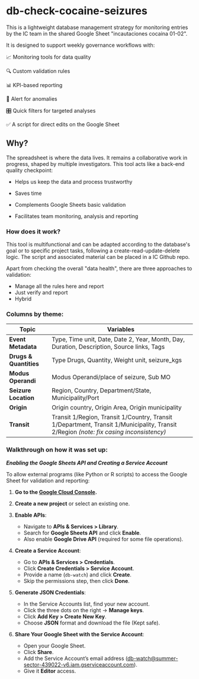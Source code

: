 # db-check-cocaine-seizures
This is a lightweight database management strategy for monitoring entries by the IC team in the shared Google Sheet "incautaciones cocaina 01-02".

It is designed to support weekly governance workflows with:

📈 Monitoring tools for data quality

🔍 Custom validation rules

📊 KPI-based reporting

🚨 Alert for anomalies

🎛️ Quick filters for targeted analyses

✅ A script for direct edits on the Google Sheet

## Why?
The spreadsheet is where the data lives. It remains a collaborative work in progress, shaped by multiple investigators. This tool acts like a back-end quality checkpoint:

- Helps us keep the data and process trustworthy

- Saves time

- Complements Google Sheets basic validation

- Facilitates team monitoring, analysis and reporting

### How does it work?

This tool is multifunctional and can be adapted according to the database's goal or to specific project tasks, following a create-read-update-delete logic. The script and associated material can be placed in a IC Github repo.

Apart from checking the overall "data health", there are three approaches to validation:

- Manage all the rules here and report
- Just verify and report 
- Hybrid

### Columns by theme: 

| **Topic**                 | **Variables**                                                                                                                          |
| ------------------------- | -------------------------------------------------------------------------------------------------------------------------------------- |
|  **Event Metadata**     | Type, Time unit, Date, Date 2, Year, Month, Day, Duration, Description, Source links, Tags                                             |
|  **Drugs & Quantities** | Type Drugs, Quantity, Weight unit, seizure\_kgs                                                                                        |
|  **Modus Operandi**     | Modus Operandi/place of seizure, Sub MO                                                                                                |
|  **Seizure Location**   | Region, Country, Department/State, Municipality/Port                                                                                   |
|  **Origin**             | Origin country, Origin Area, Origin municipality                                                                                       |
|  **Transit**            | Transit 1/Region, Transit 1/Country, Transit 1/Department, Transit 1/Municipality, Transit 2/Region *(note: fix casing inconsistency)* |


 

### Walkthrough on how it was set up:
 _***Enabling the Google Sheets API and Creating a Service Account***_

To allow external programs (like Python or R scripts) to access the Google Sheet for validation and reporting:

1. **Go to the [Google Cloud Console](https://console.cloud.google.com/).**

2. **Create a new project** or select an existing one.

3. **Enable APIs**:
   - Navigate to **APIs & Services > Library**.
   - Search for **Google Sheets API** and click **Enable**.
   - Also enable **Google Drive API** (required for some file operations).

4. **Create a Service Account**:
   - Go to **APIs & Services > Credentials**.
   - Click **Create Credentials > Service Account**.
   - Provide a name (`db-watch`) and click **Create**.
   - Skip the permissions step, then click **Done**.

5. **Generate JSON Credentials**:
   - In the Service Accounts list, find your new account.
   - Click the three dots on the right → **Manage keys**.
   - Click **Add Key > Create New Key**.
   - Choose **JSON** format and download the file (Kept safe).

6. **Share Your Google Sheet with the Service Account**:
   - Open your Google Sheet.
   - Click **Share**.
   - Add the Service Account’s email address (db-watch@summer-sector-439022-v6.iam.gserviceaccount.com).
   - Give it **Editor** access.
